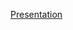 [Presentation](https://www.canva.com/design/DAE5kNZt3ac/-3W-Khx56hN_mvCZNhHxpA/view?utm_content=DAE5kNZt3ac&utm_campaign=designshare&utm_medium=link&utm_source=sharebutton)
